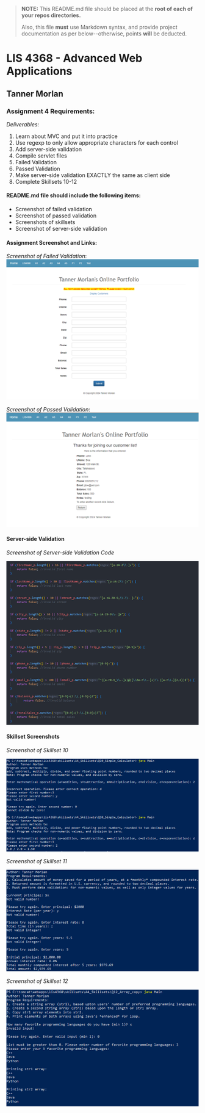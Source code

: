 > **NOTE:** This README.md file should be placed at the **root of each of your repos directories.**
>
>Also, this file **must** use Markdown syntax, and provide project documentation as per below--otherwise, points **will** be deducted.
>

# LIS 4368 - Advanced Web Applications

## Tanner Morlan

### Assignment 4 Requirements:

*Deliverables:*

1. Learn about MVC and put it into practice
1. Use regexp to only allow appropriate characters for each control
1. Add server-side validation
1. Compile servlet files
1. Failed Validation
1. Passed Validation
1. Make server-side validation EXACTLY the same as client side
1. Complete Skillsets 10-12

#### README.md file should include the following items:

* Screenshot of failed validation
* Screenshot of passed validation
* Screenshots of skillsets
* Screenshot of server-side validation


#### Assignment Screenshot and Links:
*Screenshot of Failed Validation*: <br />
![Failed Validation](img/failed_validation.png "Failed validation")

*Screenshot of Passed Validation*: <br />
![Failed Validation](img/passed_validation.png "Passed validation")

#### Server-side Validation

*Screenshot of Server-side Validation Code*

![Server-side Validation Code](img/server_side_validation.png "Server-side Validation")

#### Skillset Screenshots

*Screenshot of Skillset 10*

![Skillset 10 Screenshot](img/skillset_10.png)

*Screenshot of Skillset 11*

![Skillset 11 Screenshot](img/skillset_11.png)

*Screenshot of Skillset 12*

![Skillset 9 Screenshot](img/skillset_12.png)